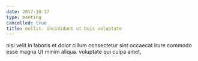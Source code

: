 ```yaml
---
date: 2017-10-17
type: meeting
cancelled: true
title: mollit. incididunt ut Duis voluptate
---
```

nisi velit in laboris et dolor cillum consectetur sint occaecat irure commodo esse magna Ut minim aliqua. voluptate qui culpa amet,